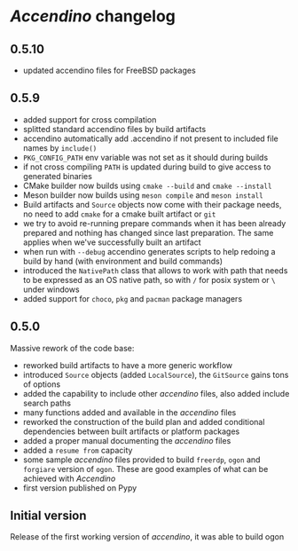 # _Accendino_ changelog

## 0.5.10

* updated accendino files for FreeBSD packages


## 0.5.9

* added support for cross compilation
* splitted standard accendino files by build artifacts
* accendino automatically add .accendino if not present to included file names by `include()`
* `PKG_CONFIG_PATH` env variable was not set as it should during builds
* if not cross compiling `PATH` is updated during build to give access to generated binaries
* CMake builder now builds using `cmake --build` and `cmake --install`
* Meson builder now builds using `meson compile` and `meson install`
* Build artifacts and `Source` objects now come with their package needs, no need to add `cmake` for a cmake built artifact or `git`
* we try to avoid re-running prepare commands when it has been already prepared and nothing has changed since last preparation. The same applies
  when we've successfully built an artifact
* when run with `--debug` accendino generates scripts to help redoing a build by hand (with environment and build commands)
* introduced the `NativePath` class that allows to work with path that needs to be expressed as an OS native path, so with `/` for
  posix system or `\` under windows
* added support for `choco`, `pkg` and `pacman` package managers


## 0.5.0
Massive rework of the code base:

* reworked build artifacts to have a more generic workflow
* introduced `Source` objects (added `LocalSource`), the `GitSource` gains tons of options
* added the capability to include other _accendino_ files, also added include search paths
* many functions added and available in the _accendino_ files
* reworked the construction of the build plan and added conditional dependencies between built artifacts or platform packages
* added a proper manual documenting the _accendino_ files
* added a `resume from` capacity
* some sample _accendino_ files provided to build `freerdp`, `ogon` and `forgiare` version of `ogon`. These
  are good examples of what can be achieved with _Accendino_
* first version published on Pypy

## Initial version
Release of the first working version of _accendino_, it was able to build ogon